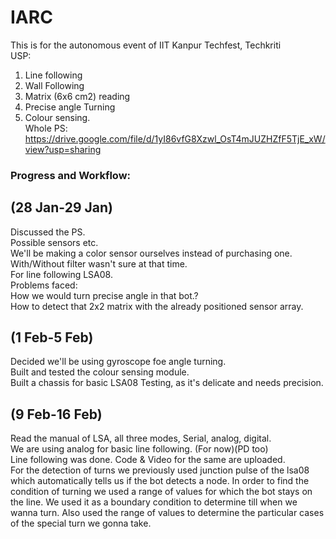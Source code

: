 # IARC
This is for the autonomous event of IIT Kanpur Techfest, Techkriti<br />
USP: <br />
1. Line following <br />
2. Wall Following <br />
3. Matrix (6x6 cm2) reading <br />
4. Precise angle Turning <br />
5. Colour sensing. <br />
Whole PS: https://drive.google.com/file/d/1yI86vfG8Xzwl_OsT4mJUZHZfF5TjE_xW/view?usp=sharing <br />
### Progress and Workflow: <br />

## (28 Jan-29 Jan) <br />
Discussed the PS. <br />
Possible sensors etc. <br />
We'll be making a color sensor ourselves instead of purchasing one. With/Without filter wasn't sure at that time. <br />
For line following LSA08. <br />
Problems faced: <br />
How we would turn precise angle in that bot.? <br />
How to detect that 2x2 matrix with the already positioned sensor array. <br /> 

## (1 Feb-5 Feb)
Decided we'll be using gyroscope foe angle turning. <br />
Built and tested the colour sensing module. <br />
Built a chassis for basic LSA08 Testing, as it's delicate and needs precision. <br />
## (9 Feb-16 Feb)
Read the manual of LSA, all three modes, Serial, analog, digital. <br />
We are using analog for basic line following. (For now)(PD too) <br />
Line following was done. Code & Video for the same are uploaded. <br />
For the detection of turns we previously used junction pulse of the lsa08
which automatically tells us if the bot detects a node. In order to find 
the condition of turning we used a range of values for which
the bot stays on the line. We used it as a boundary condition to determine
till when we wanna turn. Also used the range of values to determine
the particular cases of the special turn we gonna take.



